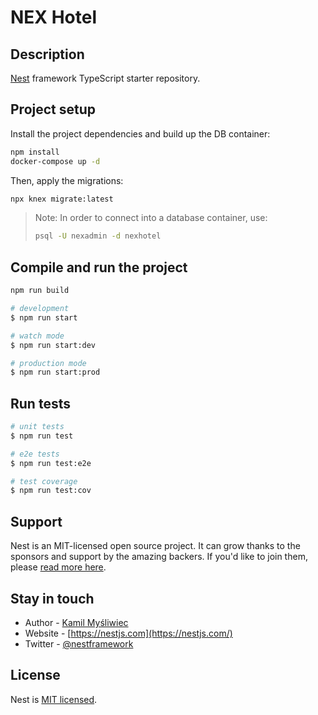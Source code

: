 # NEX Hotel

## Description

[Nest](https://github.com/nestjs/nest) framework TypeScript starter repository.

## Project setup

Install the project dependencies and build up the DB container:

```bash
npm install
docker-compose up -d
```

Then, apply the migrations:

```bash
npx knex migrate:latest
```

> Note: In order to connect into a database container, use:
>
> ```bash
> psql -U nexadmin -d nexhotel
> ```

## Compile and run the project

```bash
npm run build

# development
$ npm run start

# watch mode
$ npm run start:dev

# production mode
$ npm run start:prod
```

## Run tests

```bash
# unit tests
$ npm run test

# e2e tests
$ npm run test:e2e

# test coverage
$ npm run test:cov
```

## Support

Nest is an MIT-licensed open source project. It can grow thanks to the sponsors and support by the amazing backers. If you'd like to join them, please [read more here](https://docs.nestjs.com/support).

## Stay in touch

- Author - [Kamil Myśliwiec](https://twitter.com/kammysliwiec)
- Website - [https://nestjs.com](https://nestjs.com/)
- Twitter - [@nestframework](https://twitter.com/nestframework)

## License

Nest is [MIT licensed](https://github.com/nestjs/nest/blob/master/LICENSE).
